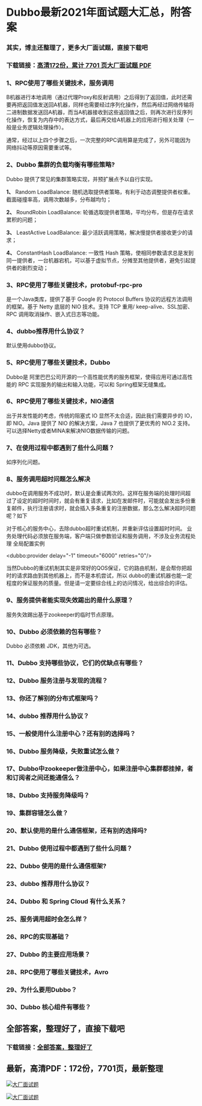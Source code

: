 # Dubbo最新2021年面试题大汇总，附答案

### 其实，博主还整理了，更多大厂面试题，直接下载吧

### 下载链接：[高清172份，累计 7701 页大厂面试题  PDF](https://github.com/souyunku/DevBooks/blob/master/docs/index.md)



### 1、RPC使用了哪些关键技术，服务调用

B机器进行本地调用（通过代理Proxy和反射调用）之后得到了返回值，此时还需要再把返回值发送回A机器，同样也需要经过序列化操作，然后再经过网络传输将二进制数据发送回A机器，而当A机器接收到这些返回值之后，则再次进行反序列化操作，恢复为内存中的表达方式，最后再交给A机器上的应用进行相关处理（一般是业务逻辑处理操作）。

通常，经过以上四个步骤之后，一次完整的RPC调用算是完成了，另外可能因为网络抖动等原因需要重试等。

### 2、Dubbo 集群的负载均衡有哪些策略?

Dubbo 提供了常见的集群策略实现，并预扩展点予以自行实现。

**1、** Random LoadBalance: 随机选取提供者策略，有利于动态调整提供者权重。截面碰撞率高，调用次数越多，分布越均匀；

**2、** RoundRobin LoadBalance: 轮循选取提供者策略，平均分布，但是存在请求累积的问题；

**3、** LeastActive LoadBalance: 最少活跃调用策略，解决慢提供者接收更少的请求；

**4、** ConstantHash LoadBalance: 一致性 Hash 策略，使相同参数请求总是发到同一提供者，一台机器宕机，可以基于虚拟节点，分摊至其他提供者，避免引起提供者的剧烈变动；


### 3、RPC使用了哪些关键技术，protobuf-rpc-pro

是一个Java类库，提供了基于 Google 的 Protocol Buffers 协议的远程方法调用的框架。基于 Netty 底层的 NIO 技术。支持 TCP 重用/ keep-alive、SSL加密、RPC 调用取消操作、嵌入式日志等功能。


### 4、dubbo推荐用什么协议？

默认使用dubbo协议。


### 5、RPC使用了哪些关键技术，Dubbo

Dubbo是 阿里巴巴公司开源的一个高性能优秀的服务框架，使得应用可通过高性能的 RPC 实现服务的输出和输入功能，可以和 Spring框架无缝集成。


### 6、RPC使用了哪些关键技术，NIO通信

出于并发性能的考虑，传统的阻塞式 IO 显然不太合适，因此我们需要异步的 IO，即 NIO。Java 提供了 NIO 的解决方案，Java 7 也提供了更优秀的 NIO.2 支持。可以选择Netty或者MINA来解决NIO数据传输的问题。


### 7、在使用过程中都遇到了些什么问题？

如序列化问题。


### 8、服务调用超时问题怎么解决

dubbo在调用服务不成功时，默认是会重试两次的。这样在服务端的处理时间超过了设定的超时时间时，就会有重复请求，比如在发邮件时，可能就会发出多份重复邮件，执行注册请求时，就会插入多条重复的注册数据，那么怎么解决超时问题呢？如下

对于核心的服务中心，去除dubbo超时重试机制，并重新评估设置超时时间。 业务处理代码必须放在服务端，客户端只做参数验证和服务调用，不涉及业务流程处理 全局配置实例

<dubbo:provider delay="-1" timeout="6000" retries="0"/>

当然Dubbo的重试机制其实是非常好的QOS保证，它的路由机制，是会帮你把超时的请求路由到其他机器上，而不是本机尝试，所以 dubbo的重试机器也能一定程度的保证服务的质量。但是请一定要综合线上的访问情况，给出综合的评估。


### 9、服务提供者能实现失效踢出的是什么原理？

服务失效踢出基于zookeeper的临时节点原理。


### 10、Dubbo 必须依赖的包有哪些？

Dubbo 必须依赖 JDK，其他为可选。


### 11、Dubbo 支持哪些协议，它们的优缺点有哪些？
### 12、Dubbo 服务注册与发现的流程？
### 13、你还了解别的分布式框架吗？
### 14、dubbo 推荐用什么协议？
### 15、一般使用什么注册中心？还有别的选择吗？
### 16、Dubbo 服务降级，失败重试怎么做？
### 17、Dubbo中zookeeper做注册中心，如果注册中心集群都挂掉，者和订阅者之间还能通信么？
### 18、Dubbo 支持服务降级吗？
### 19、集群容错怎么做？
### 20、默认使用的是什么通信框架，还有别的选择吗?
### 21、Dubbo 使用过程中都遇到了些什么问题？
### 22、Dubbo 使用的是什么通信框架?
### 23、dubbo 推荐用什么协议？
### 24、Dubbo 和 Spring Cloud 有什么关系？
### 25、服务调用超时会怎么样？
### 26、RPC的实现基础？
### 27、Dubbo 的主要应用场景？
### 28、RPC使用了哪些关键技术，Avro
### 29、为什么要用Dubbo？
### 30、Dubbo 核心组件有哪些？




## 全部答案，整理好了，直接下载吧

### 下载链接：[全部答案，整理好了](https://www.souyunku.com/wp-content/uploads/weixin/githup-weixin-2.png)




## 最新，高清PDF：172份，7701页，最新整理

[![大厂面试题](https://www.souyunku.com/wp-content/uploads/weixin/mst.png "架构师专栏")](https://www.souyunku.com/wp-content/uploads/weixin/githup-weixin.png "架构师专栏")

[![大厂面试题](https://www.souyunku.com/wp-content/uploads/weixin/githup-weixin.png "架构师专栏")](https://www.souyunku.com/wp-content/uploads/weixin/githup-weixin.png "架构师专栏")
